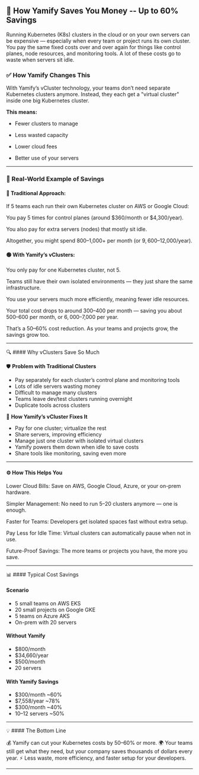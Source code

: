 
## 🌟 How Yamify Saves You Money -- Up to 60% Savings

Running Kubernetes (K8s) clusters in the cloud or on your own servers can be expensive — especially when every team or project runs its own cluster. You pay the same fixed costs over and over again for things like control planes, node resources, and monitoring tools. A lot of these costs go to waste when servers sit idle.

### ✅ How Yamify Changes This

With Yamify’s vCluster technology, your teams don’t need separate Kubernetes clusters anymore. Instead, they each get a "virtual cluster" inside one big Kubernetes cluster.

**This means:**

- Fewer clusters to manage

- Less wasted capacity

- Lower cloud fees

- Better use of your servers



---

### 💸 Real-World Example of Savings

#### 🔴 Traditional Approach:

If 5 teams each run their own Kubernetes cluster on AWS or Google Cloud:

You pay 5 times for control planes (around $360/month or $4,300/year).

You also pay for extra servers (nodes) that mostly sit idle.

Altogether, you might spend $800–$1,000+ per month (or $9,600–$12,000/year).


#### 🟢 With Yamify’s vClusters:

You only pay for one Kubernetes cluster, not 5.

Teams still have their own isolated environments — they just share the same infrastructure.

You use your servers much more efficiently, meaning fewer idle resources.

Your total cost drops to around $300–$400 per month — saving you about $500–$600 per month, or $6,000–$7,000 per year.


That’s a 50–60% cost reduction. As your teams and projects grow, the savings grow too.


---

🔍 #### Why vClusters Save So Much

🛡️ **Problem with Traditional Clusters**	

- Pay separately for each cluster’s control plane and monitoring tools
- Lots of idle servers wasting money	
- Difficult to manage many clusters	
- Teams leave dev/test clusters running overnight
- Duplicate tools across clusters

🌟 **How Yamify’s vCluster Fixes It**

- Pay for one cluster; virtualize the rest
- Share servers, improving efficiency
- Manage just one cluster with isolated virtual clusters
- Yamify powers them down when idle to save costs
- Share tools like monitoring, saving even more



---

#### ⚙️ How This Helps You

Lower Cloud Bills: Save on AWS, Google Cloud, Azure, or your on-prem hardware.

Simpler Management: No need to run 5–20 clusters anymore — one is enough.

Faster for Teams: Developers get isolated spaces fast without extra setup.

Pay Less for Idle Time: Virtual clusters can automatically pause when not in use.

Future-Proof Savings: The more teams or projects you have, the more you save.



---

📊 #### Typical Cost Savings

#### Scenario	
- 5 small teams on AWS EKS
- 20 small projects on Google GKE
- 5 teams on Azure AKS
- On-prem with 20 servers

#### Without Yamify	
- $800/month
- $34,660/year
- $500/month	
- 20 servers	

#### With Yamify	Savings
- $300/month	~60%
- $7,558/year	~78%
- $300/month	~40%
- 10–12 servers	~50%



---

💡 #### The Bottom Line

💰 Yamify can cut your Kubernetes costs by 50–60% or more.
🌍 Your teams still get what they need, but your company saves thousands of dollars every year.
⚡ Less waste, more efficiency, and faster setup for your developers.


---


